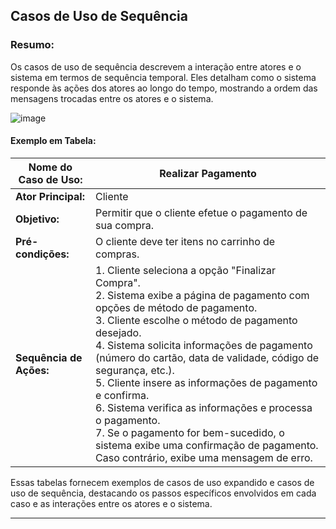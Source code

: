 ## Casos de Uso de Sequência

### Resumo:
Os casos de uso de sequência descrevem a interação entre atores e o sistema em termos de sequência temporal. Eles detalham como o sistema responde às ações dos atores ao longo do tempo, mostrando a ordem das mensagens trocadas entre os atores e o sistema.

![image](https://github.com/JoaoIto/Sistemas-De-Informacao/assets/78181193/b6bfaf7d-5b5f-4f28-8a0a-fed6091673f6)


#### Exemplo em Tabela:

| **Nome do Caso de Uso:** | Realizar Pagamento |
|--------------------------|---------------------|
| **Ator Principal:**      | Cliente             |
| **Objetivo:**            | Permitir que o cliente efetue o pagamento de sua compra. |
| **Pré-condições:**       | O cliente deve ter itens no carrinho de compras. |
| **Sequência de Ações:**   | 1. Cliente seleciona a opção "Finalizar Compra". <br> 2. Sistema exibe a página de pagamento com opções de método de pagamento. <br> 3. Cliente escolhe o método de pagamento desejado. <br> 4. Sistema solicita informações de pagamento (número do cartão, data de validade, código de segurança, etc.). <br> 5. Cliente insere as informações de pagamento e confirma. <br> 6. Sistema verifica as informações e processa o pagamento. <br> 7. Se o pagamento for bem-sucedido, o sistema exibe uma confirmação de pagamento. Caso contrário, exibe uma mensagem de erro. |

Essas tabelas fornecem exemplos de casos de uso expandido e casos de uso de sequência, destacando os passos específicos envolvidos em cada caso e as interações entre os atores e o sistema.

---
